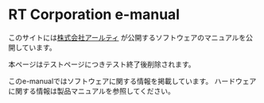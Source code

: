 # RT Corporation e-manual 

このサイトには[株式会社アールティ](https://rt-net.jp/)
が公開するソフトウェアのマニュアルを公開しています。

本ページはテストページにつきテスト終了後削除されます。

このe-manualではソフトウェアに関する情報を掲載しています。
ハードウェアに関する情報は製品マニュアルを参照してください。
